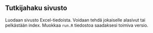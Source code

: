 ## Tutkijahaku sivusto

Luodaan sivusto Excel-tiedoista. Voidaan tehdä jokaiselle alasivut tai pelkästään index.
Muokkaa `run.R` tiedostoa saadaksesi toimiva versio.
